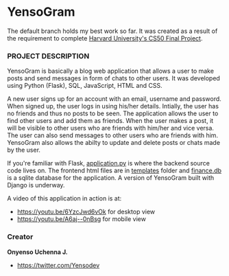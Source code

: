 # YensoGram

The default branch holds my best work so far. It was created as a result of the requirement to complete [Harvard University's CS50 Final Project](https://cs50.harvard.edu/x/2020/project/).

### PROJECT DESCRIPTION

YensoGram is basically a blog web application that allows a user to make posts and send messages in form of chats to other users. It was developed using Python (Flask), SQL, JavaScript, HTML and CSS.

A new user signs up for an account with an email, username and password. When signed up, the user logs in using his/her details. Intially, the user
has no friends and thus no posts to be seen. The application allows the user to find other users and add them as friends. When the user makes a post,
it will be visible to other users who are friends with him/her and vice versa. The user can also send messages to other users
who are friends with him. YensoGram also allows the abilty to update and delete posts or chats made by the user.

If you're familiar with Flask, [application.py](Final%20Project/application.py) is where the backend source code lives on. The frontend html files are in
[templates](Final%20Project/templates) folder and [finance.db](Final%20Project/finance.db) is a sqlite database for the application. A version of YensoGram
built with Django is underway.

A video of this application in action is at:
- https://youtu.be/6YzcJwd6vOk for desktop view
- https://youtu.be/A6aj--0nBsg for mobile view
### Creator

**Onyenso Uchenna J.**
- https://twitter.com/Yensodev
